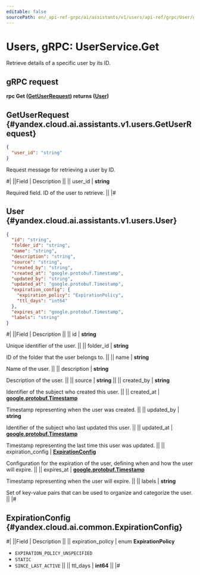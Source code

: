 ```yaml
---
editable: false
sourcePath: en/_api-ref-grpc/ai/assistants/v1/users/api-ref/grpc/User/get.md
---
```


# Users, gRPC: UserService.Get

Retrieve details of a specific user by its ID.

## gRPC request

**rpc Get ([GetUserRequest](#yandex.cloud.ai.assistants.v1.users.GetUserRequest)) returns ([User](#yandex.cloud.ai.assistants.v1.users.User))**

## GetUserRequest {#yandex.cloud.ai.assistants.v1.users.GetUserRequest}

```json
{
  "user_id": "string"
}
```

Request message for retrieving a user by ID.

#|
||Field | Description ||
|| user_id | **string**

Required field. ID of the user to retrieve. ||
|#

## User {#yandex.cloud.ai.assistants.v1.users.User}

```json
{
  "id": "string",
  "folder_id": "string",
  "name": "string",
  "description": "string",
  "source": "string",
  "created_by": "string",
  "created_at": "google.protobuf.Timestamp",
  "updated_by": "string",
  "updated_at": "google.protobuf.Timestamp",
  "expiration_config": {
    "expiration_policy": "ExpirationPolicy",
    "ttl_days": "int64"
  },
  "expires_at": "google.protobuf.Timestamp",
  "labels": "string"
}
```

#|
||Field | Description ||
|| id | **string**

Unique identifier of the user. ||
|| folder_id | **string**

ID of the folder that the user belongs to. ||
|| name | **string**

Name of the user. ||
|| description | **string**

Description of the user. ||
|| source | **string** ||
|| created_by | **string**

Identifier of the subject who created this user. ||
|| created_at | **[google.protobuf.Timestamp](https://developers.google.com/protocol-buffers/docs/reference/google.protobuf#timestamp)**

Timestamp representing when the user was created. ||
|| updated_by | **string**

Identifier of the subject who last updated this user. ||
|| updated_at | **[google.protobuf.Timestamp](https://developers.google.com/protocol-buffers/docs/reference/google.protobuf#timestamp)**

Timestamp representing the last time this user was updated. ||
|| expiration_config | **[ExpirationConfig](#yandex.cloud.ai.common.ExpirationConfig)**

Configuration for the expiration of the user, defining when and how the user will expire. ||
|| expires_at | **[google.protobuf.Timestamp](https://developers.google.com/protocol-buffers/docs/reference/google.protobuf#timestamp)**

Timestamp representing when the user will expire. ||
|| labels | **string**

Set of key-value pairs that can be used to organize and categorize the user. ||
|#

## ExpirationConfig {#yandex.cloud.ai.common.ExpirationConfig}

#|
||Field | Description ||
|| expiration_policy | enum **ExpirationPolicy**

- `EXPIRATION_POLICY_UNSPECIFIED`
- `STATIC`
- `SINCE_LAST_ACTIVE` ||
|| ttl_days | **int64** ||
|#